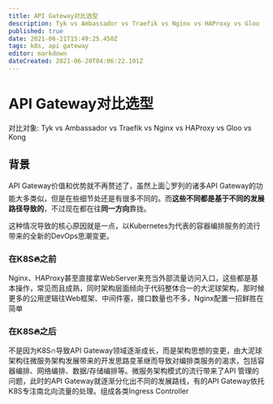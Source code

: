 ```yaml
---
title: API Gateway对比选型
description: Tyk vs Ambassador vs Traefik vs Nginx vs HAProxy vs Gloo
published: true
date: 2021-06-21T15:49:25.450Z
tags: k8s, api gateway
editor: markdown
dateCreated: 2021-06-20T04:06:22.101Z
---
```


# API Gateway对比选型

对比对象: Tyk vs Ambassador vs Traefik vs Nginx vs HAProxy vs Gloo vs Kong

## 背景

API Gateway价值和优势就不再赘述了，虽然上面👆罗列的诸多API Gateway的功能大多类似，但是在些细节处还是有很多不同的。而**这些不同都是基于不同的发展路径导致的**，不过现在都在往**同一方向**靠拢。

这种情况导致的核心原因就是一点，以Kubernetes为代表的容器编排服务的流行带来的全新的DevOps思潮变更。

### 在K8S🔥之前

Nginx、HAProxy甚至直接拿WebServer来充当外部流量访问入口，这些都是基本操作，常见而且成熟，同时架构层面倾向于代码整体合一的大泥球架构，那时候更多的公用逻辑往Web框架、中间件塞，接口数量也不多，Nginx配置一招鲜胜在简单

### 在K8S🔥之后
不是因为K8S🔥导致API Gateway领域逐渐成长，而是架构思想的变更，由大泥球架构往微服务架构发展带来的开发思路变革继而导致对编排类服务的渴求，包括容器编排、网络编排、数据/存储编排等。微服务架构模式的流行带来了API 管理的问题，此时的API Gateway就逐渐分化出不同的发展路线，有的API Gateway依托K8S专注南北向流量的处理。组成各类Ingress Controller
